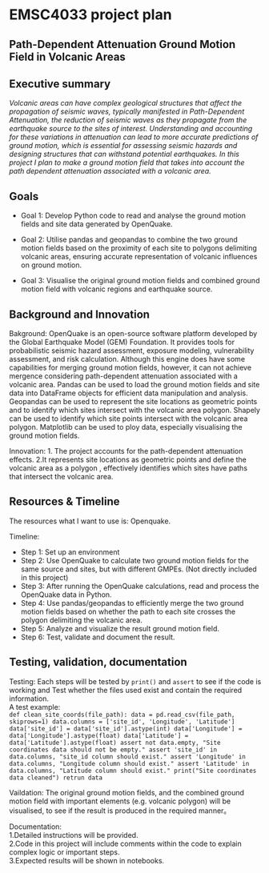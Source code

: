 # EMSC4033 project plan

## Path-Dependent Attenuation Ground Motion Field in Volcanic Areas

## Executive summary
_Volcanic areas can have complex geological structures that affect the propagation of seismic waves, typically manifested in Path-Dependent Attenuation, the reduction of seismic waves as they propagate from the earthquake source to the sites of interest.
Understanding and accounting for these variations in attenuation can lead to more accurate predictions of ground motion, which is essential for assessing seismic hazards and designing structures that can withstand potential earthquakes.
In this project I plan to  make a ground motion field that takes into account the  path dependent attenuation associated with a volcanic area._

## Goals

- Goal 1: Develop Python code to read and analyse the ground motion fields and site data generated by OpenQuake.

- Goal 2: Utilise pandas and geopandas to combine the two ground motion fields based on the proximity of each site to polygons delimiting volcanic areas, ensuring accurate representation of volcanic influences on ground motion.

- Goal 3: Visualise the original ground motion fields and combined ground motion field with volcanic regions and earthquake source.


## Background and Innovation  

Bakground: OpenQuake is an open-source software platform developed by the Global Earthquake Model (GEM) Foundation. It provides tools for probabilistic seismic hazard assessment, exposure modeling, vulnerability assessment, and risk calculation. Although this engine does have some capabilities for merging ground motion fields, however, it can not achieve mergence considering path-dependent attenuation associated with a volcanic area. Pandas can be used to load the ground motion fields and site data into DataFrame objects for efficient data manipulation and analysis. Geopandas can be used to represent the site locations as geometric points and to identify which sites intersect with the volcanic area polygon. Shapely can be used to identify which site points intersect with the volcanic area polygon. Matplotlib can be used to ploy data, especially visualising the ground motion fields.

Innovation: 1. The project accounts for the path-dependent attenuation effects. 2.It represents site locations as geometric points and define the volcanic area as a polygon , effectively identifies which sites have paths that intersect the volcanic area.

## Resources & Timeline

The resources what I want to use is: Openquake.

Timeline:
- Step 1: Set up an environment
- Step 2: Use OpenQuake to calculate two ground motion fields for the same source and sites, but with different GMPEs. (Not directly included in this project)
- Step 3: After running the OpenQuake calculations, read and process the OpenQuake data in Python.
- Step 4: Use pandas/geopandas to efficiently merge the two ground motion fields based on whether the path to each site crosses the polygon delimiting the volcanic area.
- Step 5: Analyze and visualize the result ground motion field.
- Step 6: Test, validate and document the result. 

## Testing, validation, documentation

Testing: Each steps will be tested by `print()` and `assert` to see if the code is working and Test whether the files used exist and contain the required information.  
  A test example:   
   `def clean_site_coords(file_path):
    data = pd.read_csv(file_path, skiprows=1)
    data.columns = ['site_id', 'Longitude', 'Latitude']
    data['site_id'] = data['site_id'].astype(int)
    data['Longitude'] = data['Longitude'].astype(float)
    data['Latitude'] = data['Latitude'].astype(float)
    assert not data.empty, "Site coordinates data should not be empty."
    assert 'site_id' in data.columns, "site_id column should exist."
    assert 'Longitude' in data.columns, "Longitude column should exist."
    assert 'Latitude' in data.columns, "Latitude column should exist."
    print("Site coordinates data cleaned")
    retrun data`


Vaildation: The original ground motion fields, and the combined ground motion field with important elements (e.g. volcanic polygon) will be visualised, to see if the result is produced in the required manner。


Documentation:  
1.Detailed instructions will be provided.  
2.Code in this project will include comments within the code to explain complex logic or important steps.  
3.Expected results will be shown in notebooks.
